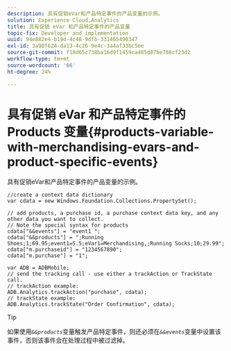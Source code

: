 ```yaml
---
description: 具有促销eVar和产品特定事件的产品变量的示例。
solution: Experience Cloud,Analytics
title: 具有促销 eVar 和产品特定事件的产品变量
topic-fix: Developer and implementation
uuid: 94e882e4-b19d-4c48-9dfb-331465490347
exl-id: 3a90f624-da13-4c26-9e4c-3a4af33bc5ee
source-git-commit: f18d65c738ba16d9f1459ca485d87be708cf23d2
workflow-type: tm+mt
source-wordcount: '66'
ht-degree: 24%

---
```


# 具有促销 eVar 和产品特定事件的 Products 变量{#products-variable-with-merchandising-evars-and-product-specific-events}

具有促销eVar和产品特定事件的产品变量的示例。

```
//create a context data dictionary 
var cdata = new Windows.Foundation.Collections.PropertySet(); 
  
// add products, a purchase id, a purchase context data key, and any other data you want to collect. 
// Note the special syntax for products 
cdata["&&events"] = "event1 "; 
cdata["&&products"] = ";Running Shoes;1;69.95;event1=5.5;eVar1=Merchandising,;Running Socks;10;29.99"; 
cdata["m.purchaseid"] = "1234567890"; 
cdata["m.purchase"] = "1"; 
  
var ADB = ADBMobile; 
// send the tracking call - use either a trackAction or TrackState call. 
// trackAction example: 
ADB.Analytics.trackAction("purchase", cdata); 
// trackState example: 
ADB.Analytics.trackState("Order Confirmation", cdata);
```

>[!TIP]
>
>如果使用&#x200B;*`&&products`*&#x200B;变量触发产品特定事件，则还必须在&#x200B;*`&&events`*&#x200B;变量中设置该事件，否则该事件会在处理过程中被过滤掉。
